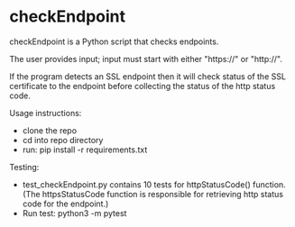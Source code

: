 # checkEndpoint

checkEndpoint is a Python script that checks endpoints.

The user provides input; input must start with either "https://" or "http://".

If the program detects an SSL endpoint then it will check status of the SSL certificate to the endpoint before collecting
the status of the http status code.

Usage instructions:
- clone the repo
- cd into repo directory
- run: pip install -r requirements.txt

Testing:
- test_checkEndpoint.py contains 10 tests for httpStatusCode() function.
  (The httpsStatusCode function is responsible for retrieving http status code for the endpoint.)
- Run test: python3 -m pytest